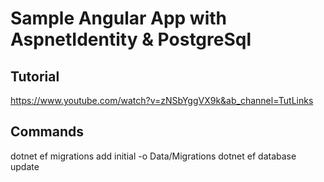 # Sample Angular App with AspnetIdentity & PostgreSql

## Tutorial
https://www.youtube.com/watch?v=zNSbYggVX9k&ab_channel=TutLinks

## Commands
dotnet ef migrations add initial -o Data/Migrations
dotnet ef database update